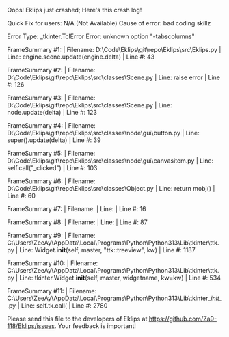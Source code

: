 Oops! Eklips just crashed;
Here's this crash log!

Quick Fix for users: N/A (Not Available)
Cause of error: bad coding skillz

Error Type: _tkinter.TclError
Error: unknown option "-tabscolumns"

FrameSummary #1:
  | Filename: D:\Code\Eklips\git\repo\Eklips\src\Eklips.py
  | Line: engine.scene.update(engine.delta)
  | Line #: 43

FrameSummary #2:
  | Filename: D:\Code\Eklips\git\repo\Eklips\src\classes\Scene.py
  | Line: raise error
  | Line #: 126

FrameSummary #3:
  | Filename: D:\Code\Eklips\git\repo\Eklips\src\classes\Scene.py
  | Line: node.update(delta)
  | Line #: 123

FrameSummary #4:
  | Filename: D:\Code\Eklips\git\repo\Eklips\src\classes\node\gui\button.py
  | Line: super().update(delta)
  | Line #: 39

FrameSummary #5:
  | Filename: D:\Code\Eklips\git\repo\Eklips\src\classes\node\gui\canvasitem.py
  | Line: self.call("_clicked")
  | Line #: 103

FrameSummary #6:
  | Filename: D:\Code\Eklips\git\repo\Eklips\src\classes\Object.py
  | Line: return mobj()
  | Line #: 60

FrameSummary #7:
  | Filename: <string>
  | Line: 
  | Line #: 16

FrameSummary #8:
  | Filename: <string>
  | Line: 
  | Line #: 87

FrameSummary #9:
  | Filename: C:\Users\ZeeAy\AppData\Local\Programs\Python\Python313\Lib\tkinter\ttk.py
  | Line: Widget.__init__(self, master, "ttk::treeview", kw)
  | Line #: 1187

FrameSummary #10:
  | Filename: C:\Users\ZeeAy\AppData\Local\Programs\Python\Python313\Lib\tkinter\ttk.py
  | Line: tkinter.Widget.__init__(self, master, widgetname, kw=kw)
  | Line #: 534

FrameSummary #11:
  | Filename: C:\Users\ZeeAy\AppData\Local\Programs\Python\Python313\Lib\tkinter\__init__.py
  | Line: self.tk.call(
  | Line #: 2780


Please send this file to the developers of Eklips at https://github.com/Za9-118/Eklips/issues. 
Your feedback is important!